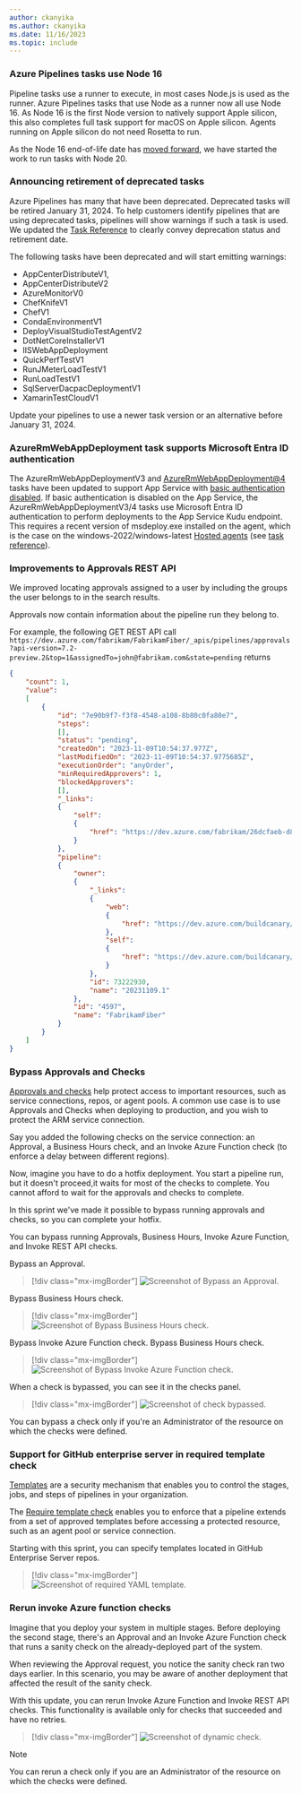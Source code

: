 ```yaml
---
author: ckanyika
ms.author: ckanyika
ms.date: 11/16/2023
ms.topic: include
---
```


### Azure Pipelines tasks use Node 16

Pipeline tasks use a runner to execute, in most cases Node.js is used as the runner. Azure Pipelines tasks that use Node as a runner now all use Node 16. As Node 16 is the first Node version to natively support Apple silicon, this also completes full task support for macOS on Apple silicon. Agents running on Apple silicon do not need Rosetta to run.

As the Node 16 end-of-life date has [moved forward](https://nodejs.org/en/blog/announcements/nodejs16-eol), we have started the work to run tasks with Node 20.

### Announcing retirement of deprecated tasks

Azure Pipelines has many that have been deprecated. Deprecated tasks will be retired January 31, 2024. To help customers identify pipelines that are using deprecated tasks, pipelines will show warnings if such a task is used. We updated the [Task Reference](/azure/devops/pipelines/tasks/reference/?view=azure-pipelines&preserve-view=true) to clearly convey deprecation status and retirement date.

The following tasks have been deprecated and will start emitting warnings:  
* AppCenterDistributeV1, 
* AppCenterDistributeV2 
* AzureMonitorV0 
* ChefKnifeV1 
* ChefV1 
* CondaEnvironmentV1
* DeployVisualStudioTestAgentV2 
* DotNetCoreInstallerV1 
* IISWebAppDeployment 
* QuickPerfTestV1 
* RunJMeterLoadTestV1 
* RunLoadTestV1 
* SqlServerDacpacDeploymentV1 
* XamarinTestCloudV1

Update your pipelines to use a newer task version or an alternative before January 31, 2024.

### AzureRmWebAppDeployment task supports Microsoft Entra ID authentication

The AzureRmWebAppDeploymentV3 and [AzureRmWebAppDeployment@4](/azure/devops/pipelines/tasks/reference/azure-rm-web-app-deployment-v4?view=azure-pipelines&preserve-view=true) tasks have been updated to support App Service with [basic authentication disabled](/azure/app-service/configure-basic-auth-disable?tabs=portal&preserve-view=true). If basic authentication is disabled on the App Service, the AzureRmWebAppDeploymentV3/4 tasks use Microsoft Entra ID authentication to perform deployments to the App Service Kudu endpoint. This requires a recent version of msdeploy.exe installed on the agent, which is the case on the windows-2022/windows-latest [Hosted agents](/azure/devops/pipelines/agents/hosted?view=azure-devops&tabs=yaml#software&preserve-view=true) (see [task reference](/azure/devops/pipelines/tasks/reference/azure-rm-web-app-deployment-v4?view=azure-pipelines#i-cant-web-deploy-to-my-azure-app-service-using-microsoft-entra-id-authentication-from-my-windows-agent&preserve-view=true)).


### Improvements to Approvals REST API

We improved locating approvals assigned to a user by including the groups the user belongs to in the search results.

Approvals now contain information about the pipeline run they belong to.


For example, the following GET REST API call `https://dev.azure.com/fabrikam/FabrikamFiber/_apis/pipelines/approvals?api-version=7.2-preview.2&top=1&assignedTo=john@fabrikam.com&state=pending` returns 

```json
{
    "count": 1,
    "value":
    [
        {
            "id": "7e90b9f7-f3f8-4548-a108-8b80c0fa80e7",
            "steps":
            [],
            "status": "pending",
            "createdOn": "2023-11-09T10:54:37.977Z",
            "lastModifiedOn": "2023-11-09T10:54:37.9775685Z",
            "executionOrder": "anyOrder",
            "minRequiredApprovers": 1,
            "blockedApprovers":
            [],
            "_links":
            {
                "self":
                {
                    "href": "https://dev.azure.com/fabrikam/26dcfaeb-d8fe-495c-91cb-fec4acb44fbb/_apis/pipelines/approvals/7e80b987-f3fe-4578-a108-8a80c0fb80e7"
                }
            },
            "pipeline":
            {
                "owner":
                {
                    "_links":
                    {
                        "web":
                        {
                            "href": "https://dev.azure.com/buildcanary/26dcfaeb-d8fe-495c-91cb-fec4acb44fbb/_build/results?buildId=73222930"
                        },
                        "self":
                        {
                            "href": "https://dev.azure.com/buildcanary/26dcfaeb-d8fe-495c-91cb-fec4acb44fbb/_apis/build/Builds/73222930"
                        }
                    },
                    "id": 73222930,
                    "name": "20231109.1"
                },
                "id": "4597",
                "name": "FabrikamFiber"
            }
        }
    ]
}
```


### Bypass Approvals and Checks

[Approvals and checks](/azure/devops/pipelines/process/approvals?view=azure-devops&tabs=check-pass&preserve-view=true ) help protect access to important resources, such as service connections, repos, or agent pools. A common use case is to use Approvals and Checks when deploying to production, and you wish to protect the ARM service connection. 

Say you added the following checks on the service connection: an Approval, a Business Hours check, and an Invoke Azure Function check (to enforce a delay between different regions).

Now, imagine you have to do a hotfix deployment. You start a pipeline run, but it doesn't proceed,it waits for most of the checks to complete. You cannot afford to wait for the approvals and checks to complete.

In this sprint we've made it possible to bypass running approvals and checks, so you can complete your hotfix. 

You can bypass running Approvals, Business Hours, Invoke Azure Function, and Invoke REST API checks.

Bypass an Approval.
> [!div class="mx-imgBorder"]
> ![Screenshot of Bypass an Approval.](../../media/230-pipelines-01.png " Screenshot of Bypass an Approval.")

Bypass Business Hours check.
> [!div class="mx-imgBorder"]
> ![Screenshot of Bypass Business Hours check.](../../media/230-pipelines-02.png " Screenshot of Bypass Business Hours check.")

Bypass Invoke Azure Function check.
Bypass Business Hours check.
> [!div class="mx-imgBorder"]
> ![Screenshot of Bypass Invoke Azure Function check.](../../media/230-pipelines-03.png " Screenshot of Bypass Invoke Azure Function check.")

When a check is bypassed, you can see it in the checks panel.
> [!div class="mx-imgBorder"]
> ![Screenshot of check bypassed.](../../media/230-pipelines-04.png " Screenshot of check bypassed.")

You can bypass a check only if you're an Administrator of the resource on which the checks were defined.

### Support for GitHub enterprise server in required template check

[Templates](/azure/devops/pipelines/security/templates) are a security mechanism that enables you to control the stages, jobs, and steps of pipelines in your organization.

The [Require template check](/azure/devops/pipelines/process/approvals?view=azure-devops&tabs=check-pass#required-template&preserve-view=true) enables you to enforce that a pipeline extends from a set of approved templates before accessing a protected resource, such as an agent pool or service connection.

Starting with this sprint, you can specify templates located in GitHub Enterprise Server repos.

> [!div class="mx-imgBorder"]
> ![Screenshot of required YAML template.](../../media/230-pipelines-06.png " Screenshot of required YAML template.")

### Rerun invoke Azure function checks

Imagine that you deploy your system in multiple stages. Before deploying the second stage, there's an Approval and an Invoke Azure Function check that runs a sanity check on the already-deployed part of the system. 

When reviewing the Approval request, you notice the sanity check ran two days earlier. In this scenario, you may be aware of another deployment that affected the result of the sanity check.

With this update, you can rerun Invoke Azure Function and Invoke REST API checks. This functionality is available only for checks that succeeded and have no retries.

> [!div class="mx-imgBorder"]
> ![Screenshot of dynamic check.](../../media/230-pipelines-05.png " Screenshot of dynamic check.")

> [!NOTE]
> You can rerun a check only if you are an Administrator of the resource on which the checks were defined.